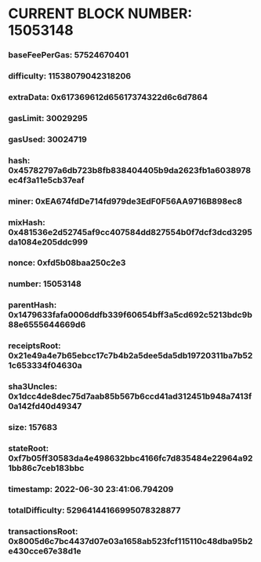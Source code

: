# CURRENT BLOCK NUMBER: 15053148

### baseFeePerGas: 57524670401
### difficulty: 11538079042318206
### extraData: 0x617369612d65617374322d6c6d7864
### gasLimit: 30029295
### gasUsed: 30024719
### hash: 0x45782797a6db723b8fb838404405b9da2623fb1a6038978ec4f3a11e5cb37eaf
### miner: 0xEA674fdDe714fd979de3EdF0F56AA9716B898ec8
### mixHash: 0x481536e2d52745af9cc407584dd827554b0f7dcf3dcd3295da1084e205ddc999
### nonce: 0xfd5b08baa250c2e3
### number: 15053148
### parentHash: 0x1479633fafa0006ddfb339f60654bff3a5cd692c5213bdc9b88e6555644669d6
### receiptsRoot: 0x21e49a4e7b65ebcc17c7b4b2a5dee5da5db19720311ba7b521c653334f04630a
### sha3Uncles: 0x1dcc4de8dec75d7aab85b567b6ccd41ad312451b948a7413f0a142fd40d49347
### size: 157683
### stateRoot: 0xf7b05ff30583da4e498632bbc4166fc7d835484e22964a921bb86c7ceb183bbc
### timestamp: 2022-06-30 23:41:06.794209
### totalDifficulty: 52964144166995078328877
### transactionsRoot: 0x8005d6c7bc4437d07e03a1658ab523fcf115110c48dba95b2e430cce67e38d1e
